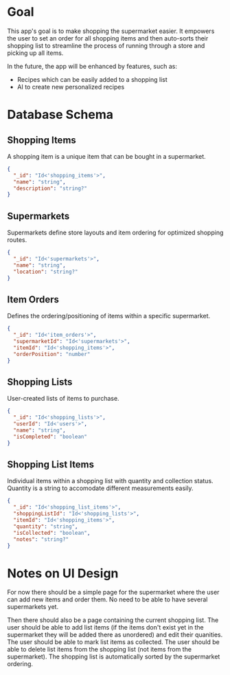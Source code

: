 # Goal

This app's goal is to make shopping the supermarket easier. It empowers the user to set an order for all shopping items and then auto-sorts their shopping list to streamline the process of running through a store and picking up all items.

In the future, the app will be enhanced by features, such as:

- Recipes which can be easily added to a shopping list
- AI to create new personalized recipes

# Database Schema

## Shopping Items

A shopping item is a unique item that can be bought in a supermarket.

```json
{
  "_id": "Id<'shopping_items'>",
  "name": "string",
  "description": "string?"
}
```

## Supermarkets

Supermarkets define store layouts and item ordering for optimized shopping routes.

```json
{
  "_id": "Id<'supermarkets'>",
  "name": "string",
  "location": "string?"
}
```

## Item Orders

Defines the ordering/positioning of items within a specific supermarket.

```json
{
  "_id": "Id<'item_orders'>",
  "supermarketId": "Id<'supermarkets'>",
  "itemId": "Id<'shopping_items'>",
  "orderPosition": "number"
}
```

## Shopping Lists

User-created lists of items to purchase.

```json
{
  "_id": "Id<'shopping_lists'>",
  "userId": "Id<'users'>",
  "name": "string",
  "isCompleted": "boolean"
}
```

## Shopping List Items

Individual items within a shopping list with quantity and collection status. Quantity is a string to accomodate different measurements easily.

```json
{
  "_id": "Id<'shopping_list_items'>",
  "shoppingListId": "Id<'shopping_lists'>",
  "itemId": "Id<'shopping_items'>",
  "quantity": "string",
  "isCollected": "boolean",
  "notes": "string?"
}
```

# Notes on UI Design

For now there should be a simple page for the supermarket where the user can add new items and order them. No need to be able to have several supermarkets yet.

Then there should also be a page containing the current shopping list. The user should be able to add list items (if the items don't exist yet in the supermarket they will be added there as unordered) and edit their quanities. The user should be able to mark list items as collected. The user should be able to delete list items from the shopping list (not items from the supermarket). The shopping list is automatically sorted by the supermarket ordering.
